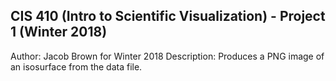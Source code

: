## CIS 410 (Intro to Scientific Visualization) - Project 1 (Winter 2018)

Author: Jacob Brown for Winter 2018
Description: Produces a PNG image of an isosurface from the data file.
